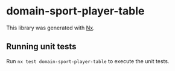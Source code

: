 # domain-sport-player-table

This library was generated with [Nx](https://nx.dev).

## Running unit tests

Run `nx test domain-sport-player-table` to execute the unit tests.
